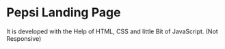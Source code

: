 # Pepsi Landing Page
 It is developed with the Help of HTML, CSS and little Bit of JavaScript. (Not Responsive)
